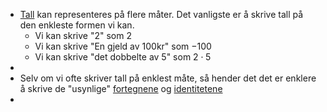 - [Tall]([[Tall]]) kan representeres på flere måter. Det vanligste er å skrive tall på den enkleste formen vi kan.
	- Vi kan skrive "2" som $2$
	- Vi kan skrive "En gjeld av 100kr" som $-100$
	- Vi kan skrive "det dobbelte av 5" som $2\cdot 5$
-
- Selv om vi ofte skriver tall på enklest måte, så hender det det er enklere å skrive de "usynlige" [fortegnene]([[Fortegn]]) og [identitetene]([[Identiteter]])
-